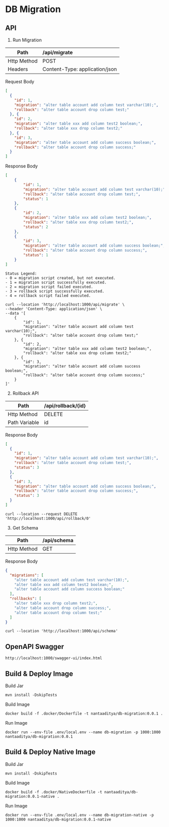 # DB Migration

## API

1. Run Migration

| Path        | /api/migrate                   |
|-------------|:-------------------------------|
| Http Method | POST                           |
| Headers     | Content-Type: application/json |

Request Body
```json
[
  {
    "id": 1,
    "migration": "alter table account add column test varchar(10);",
    "rollback": "alter table account drop column test;"
  }, {
    "id": 2,
    "migration": "alter table xxx add column test2 boolean;",
    "rollback": "alter table xxx drop column test2;"
  }, {
    "id": 3,
    "migration": "alter table account add column success boolean;",
    "rollback": "alter table account drop column success;"
  }
]
```

Response Body
```json
[
    {
        "id": 1,
        "migration": "alter table account add column test varchar(10);",
        "rollback": "alter table account drop column test;",
        "status": 1
    },
    {
        "id": 2,
        "migration": "alter table xxx add column test2 boolean;",
        "rollback": "alter table xxx drop column test2;",
        "status": 2
    },
    {
        "id": 3,
        "migration": "alter table account add column success boolean;",
        "rollback": "alter table account drop column success;",
        "status": 1
    }
]
```

```text
Status Legend:
- 0 = migration script created, but not executed.
- 1 = migration script successfully executed.
- 2 = migration script failed executed.
- 3 = rollback script successfully executed.
- 4 = rollback script failed executed.
```

```shell
curl --location 'http://localhost:1000/api/migrate' \
--header 'Content-Type: application/json' \
--data '[
    {
        "id": 1,
        "migration": "alter table account add column test varchar(10);",
        "rollback": "alter table account drop column test;" 
    }, {
        "id": 2,
        "migration": "alter table xxx add column test2 boolean;",
        "rollback": "alter table xxx drop column test2;"
    }, {
        "id": 3,
        "migration": "alter table account add column success boolean;",
        "rollback": "alter table account drop column success;"
    }
]'
```

2. Rollback API

| Path          | /api/rollback/{id}             |
|---------------|:-------------------------------|
| Http Method   | DELETE                         |
| Path Variable | id                             |


Response Body
```json
[
  {
    "id": 1,
    "migration": "alter table account add column test varchar(10);",
    "rollback": "alter table account drop column test;",
    "status": 3
  },
  {
    "id": 3,
    "migration": "alter table account add column success boolean;",
    "rollback": "alter table account drop column success;",
    "status": 3
  }
]
```

```shell
curl --location --request DELETE 'http://localhost:1000/api/rollback/0'
```

3. Get Schema

| Path          | /api/schema                    |
|---------------|:-------------------------------|
| Http Method   | GET                            |


Response Body
```json
{
  "migrations": [
    "alter table account add column test varchar(10);",
    "alter table xxx add column test2 boolean;",
    "alter table account add column success boolean;"
  ],
  "rollbacks": [
    "alter table xxx drop column test2;",
    "alter table account drop column success;",
    "alter table account drop column test;"
  ]
}
```

```shell
curl --location 'http://localhost:1000/api/schema'
```

## OpenAPI Swagger
```shell
http://localhost:1000/swagger-ui/index.html
```

## Build & Deploy Image
Build Jar
```shell
mvn install -DskipTests
```

Build Image
```shell
docker build -f .docker/Dockerfile -t nantaaditya/db-migration:0.0.1 .
```

Run Image
```shell
docker run --env-file .env/local.env --name db-migration -p 1000:1000 nantaaditya/db-migration:0.0.1
```

## Build & Deploy Native Image
Build Jar
```shell
mvn install -DskipTests
```

Build Image
```shell
docker build -f .docker/NativeDockerfile -t nantaaditya/db-migration:0.0.1-native .
```

Run Image
```shell
docker run --env-file .env/local.env --name db-migration-native -p 1000:1000 nantaaditya/db-migration:0.0.1-native
```